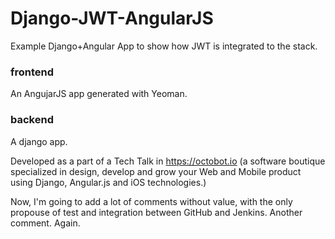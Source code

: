# Django-JWT-AngularJS

Example Django+Angular App to show how JWT is integrated to the stack.

### frontend 
An AngujarJS app generated with Yeoman.

### backend 
A django app.

Developed as a part of a Tech Talk in https://octobot.io (a software boutique specialized in design, develop and grow your Web and Mobile product using Django, Angular.js and iOS technologies.)

Now, I'm going to add a lot of comments without value, with the only propouse of test and integration between GitHub and Jenkins.
Another comment.
Again.

